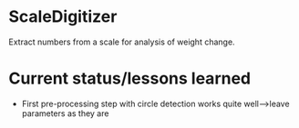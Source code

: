 # ScaleDigitizer
Extract numbers from a scale for analysis of weight change.

# Current status/lessons learned
* First pre-processing step with circle detection works quite well-->leave parameters as they are